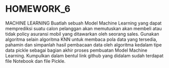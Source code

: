 # HOMEWORK_6
MACHINE LEARNING
Buatlah sebuah Model Machine Learning yang dapat memprediksi suatu calon pelanggan akan memutuskan akan membeli atau tidak policy asuransi mobil yang ditawarkan oleh seorang sales. Gunakan algoritma selain algoritma KNN untuk membaca pola data yang tersedia, pahamin dan simpanlah hasil pembacaan data oleh algoritma kedalam tipe data pickle sebagai bagian akhir proses pembuatan Model Machine Learning. Kumpulkan dalam bentul link github yang didalam sudah terdapat file Notebook dan file Pickle.
